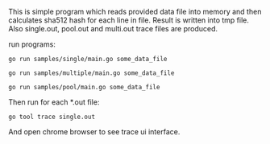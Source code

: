 This is simple program which reads provided data file into memory and then calculates sha512 hash for each line in file.
Result is written into tmp file. Also single.out, pool.out and multi.out trace files are produced.

run programs:
```
go run samples/single/main.go some_data_file

go run samples/multiple/main.go some_data_file

go run samples/pool/main.go some_data_file
```


Then run for each \*.out file:
```
go tool trace single.out
```

And open chrome browser to see trace ui interface.

